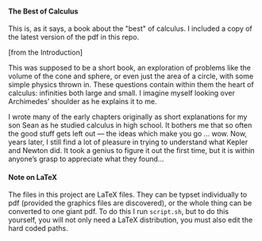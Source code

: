 #### The Best of Calculus

This is, as it says, a book about the "best" of calculus.  I included a copy of the latest version of the pdf in this repo.

[from the Introduction]

This was supposed to be a short book, an exploration of problems like the volume of the cone and sphere, or even just the area of a circle, with some simple physics thrown in. These questions contain within them the heart of calculus: infinities both large and small. I imagine myself looking over Archimedes’ shoulder as he explains it to me.

I wrote many of the early chapters originally as short explanations for my son Sean as he studied calculus in high school. It bothers me that so often the good stuff gets left out — the ideas which make you go ... wow. Now, years later, I still find a lot of pleasure in trying to understand what Kepler and Newton did. It took a genius to figure it out the first time, but it is within anyone’s grasp to appreciate what they found...

#### Note on LaTeX

The files in this project are LaTeX files.  They can be typset individually to pdf (provided the graphics files are discovered), or the whole thing can be converted to one giant pdf.  To do this I run ``script.sh``, but to do this yourself, you will not only need a LaTeX distribution, you must also edit the hard coded paths.